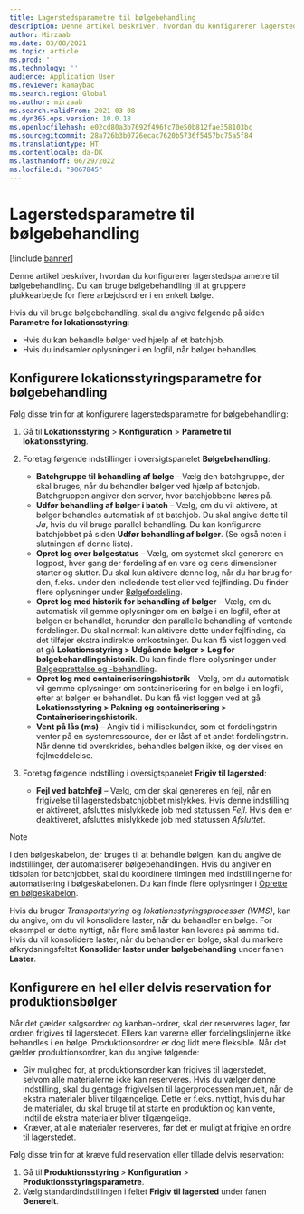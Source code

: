 ```yaml
---
title: Lagerstedsparametre til bølgebehandling
description: Denne artikel beskriver, hvordan du konfigurerer lagerstedsparametre til bølgebehandling. Du kan bruge bølgebehandling til at gruppere plukkearbejde for flere arbejdsordrer i en enkelt bølge.
author: Mirzaab
ms.date: 03/08/2021
ms.topic: article
ms.prod: ''
ms.technology: ''
audience: Application User
ms.reviewer: kamaybac
ms.search.region: Global
ms.author: mirzaab
ms.search.validFrom: 2021-03-08
ms.dyn365.ops.version: 10.0.18
ms.openlocfilehash: e02cd80a3b7692f496fc70e50b812fae358103bc
ms.sourcegitcommit: 28a726b3b0726ecac7620b5736f5457bc75a5f84
ms.translationtype: HT
ms.contentlocale: da-DK
ms.lasthandoff: 06/29/2022
ms.locfileid: "9067845"
---
```

# <a name="warehouse-parameters-for-wave-processing"></a>Lagerstedsparametre til bølgebehandling

[!include [banner](../includes/banner.md)]

Denne artikel beskriver, hvordan du konfigurerer lagerstedsparametre til bølgebehandling. Du kan bruge bølgebehandling til at gruppere plukkearbejde for flere arbejdsordrer i en enkelt bølge.

Hvis du vil bruge bølgebehandling, skal du angive følgende på siden **Parametre for lokationsstyring**:

- Hvis du kan behandle bølger ved hjælp af et batchjob.
- Hvis du indsamler oplysninger i en logfil, når bølger behandles.

## <a name="set-up-warehouse-management-parameters-for-wave-processing"></a>Konfigurere lokationsstyringsparametre for bølgebehandling

Følg disse trin for at konfigurere lagerstedsparametre for bølgebehandling:

1. Gå til **Lokationsstyring** \> **Konfiguration** \> **Parametre til lokationsstyring**.

1. Foretag følgende indstillinger i oversigtspanelet **Bølgebehandling**:

    - **Batchgruppe til behandling af bølge** - Vælg den batchgruppe, der skal bruges, når du behandler bølger ved hjælp af batchjob. Batchgruppen angiver den server, hvor batchjobbene køres på.
    - **Udfør behandling af bølger i batch** – Vælg, om du vil aktivere, at bølger behandles automatisk af et batchjob. Du skal angive dette til *Ja*, hvis du vil bruge parallel behandling. Du kan konfigurere batchjobbet på siden **Udfør behandling af bølger**. (Se også noten i slutningen af denne liste).
    - **Opret log over bølgestatus** – Vælg, om systemet skal generere en logpost, hver gang der fordeling af en vare og dens dimensioner starter og slutter. Du skal kun aktivere denne log, når du har brug for den, f.eks. under den indledende test eller ved fejlfinding. Du finder flere oplysninger under [Bølgefordeling](wave-allocation-method.md).
    - **Opret log med historik for behandling af bølger** – Vælg, om du automatisk vil gemme oplysninger om en bølge i en logfil, efter at bølgen er behandlet, herunder den parallelle behandling af ventende fordelinger. Du skal normalt kun aktivere dette under fejlfinding, da det tilføjer ekstra indirekte omkostninger. Du kan få vist loggen ved at gå **Lokationsstyring \> Udgående bølger \> Log for bølgebehandlingshistorik**. Du kan finde flere oplysninger under [Bølgeoprettelse og -behandling](wave-processing.md).
    - **Opret log med containeriseringshistorik** – Vælg, om du automatisk vil gemme oplysninger om containerisering for en bølge i en logfil, efter at bølgen er behandlet. Du kan få vist loggen ved at gå **Lokationsstyring \> Pakning og containerisering \> Containeriseringshistorik**.
    - **Vent på lås (ms)** – Angiv tid i millisekunder, som et fordelingstrin venter på en systemressource, der er låst af et andet fordelingstrin. Når denne tid overskrides, behandles bølgen ikke, og der vises en fejlmeddelelse.

1. Foretag følgende indstilling i oversigtspanelet **Frigiv til lagersted**:

    - **Fejl ved batchfejl** – Vælg, om der skal genereres en fejl, når en frigivelse til lagerstedsbatchjobbet mislykkes. Hvis denne indstilling er aktiveret, afsluttes mislykkede job med statussen *Fejl*. Hvis den er deaktiveret, afsluttes mislykkede job med statussen *Afsluttet*.

> [!NOTE]
> I den bølgeskabelon, der bruges til at behandle bølgen, kan du angive de indstillinger, der automatiserer bølgebehandlingen. Hvis du angiver en tidsplan for batchjobbet, skal du koordinere timingen med indstillingerne for automatisering i bølgeskabelonen. Du kan finde flere oplysninger i [Oprette en bølgeskabelon](wave-templates.md).
>
> Hvis du bruger *Transportstyring* og *lokationsstyringsprocesser (WMS)*, kan du angive, om du vil konsolidere laster, når du behandler en bølge. For eksempel er dette nyttigt, når flere små laster kan leveres på samme tid. Hvis du vil konsolidere laster, når du behandler en bølge, skal du markere afkrydsningsfeltet **Konsolider laster under bølgebehandling** under fanen **Laster**.</P>

## <a name="set-up-full-or-partial-reservation-for-production-waves"></a>Konfigurere en hel eller delvis reservation for produktionsbølger

Når det gælder salgsordrer og kanban-ordrer, skal der reserveres lager, før ordren frigives til lagerstedet. Ellers kan varerne eller fordelingslinjerne ikke behandles i en bølge. Produktionsordrer er dog lidt mere fleksible. Når det gælder produktionsordrer, kan du angive følgende:

- Giv mulighed for, at produktionsordrer kan frigives til lagerstedet, selvom alle materialerne ikke kan reserveres. Hvis du vælger denne indstilling, skal du gentage frigivelsen til lagerprocessen manuelt, når de ekstra materialer bliver tilgængelige. Dette er f.eks. nyttigt, hvis du har de materialer, du skal bruge til at starte en produktion og kan vente, indtil de ekstra materialer bliver tilgængelige.
- Kræver, at alle materialer reserveres, før det er muligt at frigive en ordre til lagerstedet.

Følg disse trin for at kræve fuld reservation eller tillade delvis reservation:

1. Gå til **Produktionsstyring** \> **Konfiguration** \> **Produktionsstyringsparametre**.
1. Vælg standardindstillingen i feltet **Frigiv til lagersted** under fanen **Generelt**.
